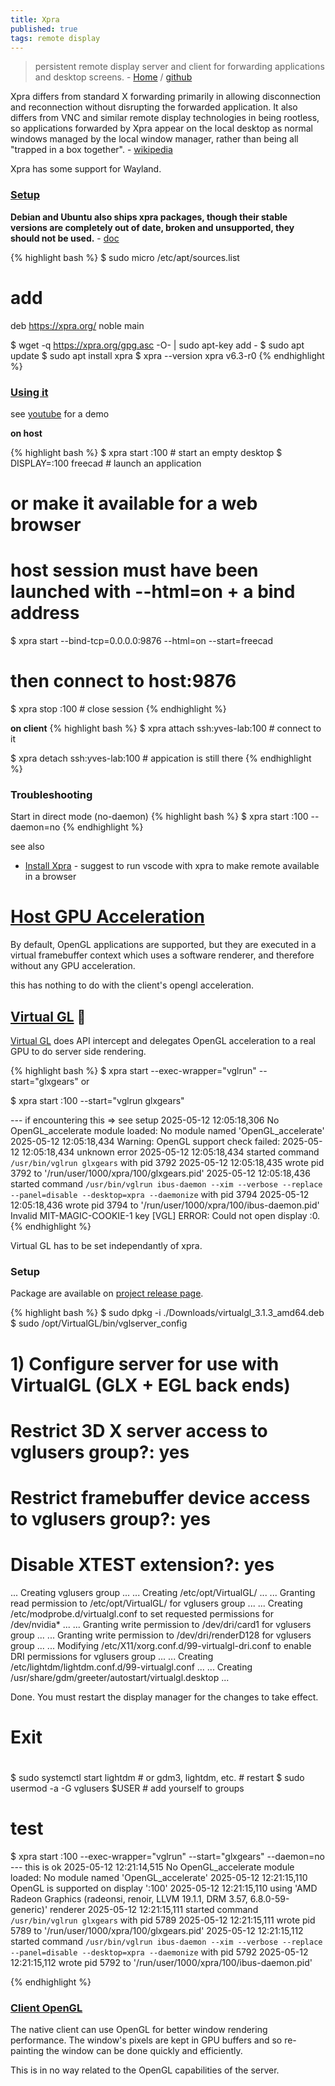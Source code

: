 ```yaml
---
title: Xpra
published: true
tags: remote display
---
```

> persistent remote display server and client for forwarding applications and desktop screens. - [Home](https://xpra.org/index.html) / [github](https://github.com/Xpra-org/xpra/?tab=readme-ov-file#about)

Xpra differs from standard X forwarding primarily in allowing disconnection and reconnection without disrupting the forwarded application. It also differs from VNC and similar remote display technologies in being rootless, so applications forwarded by Xpra appear on the local desktop as normal windows managed by the local window manager, rather than being all "trapped in a box together". - [wikipedia](https://en.wikipedia.org/wiki/Xpra)

Xpra has some support for Wayland.

### [Setup](https://bytexd.com/xpra/)

**Debian and Ubuntu also ships xpra packages, though their stable versions are completely out of date, broken and unsupported, they should not be used.** - [doc](https://github.com/Xpra-org/xpra/wiki/Distribution-Packages)

{% highlight bash %}
$ sudo micro /etc/apt/sources.list
# add
deb https://xpra.org/ noble main

$ wget -q https://xpra.org/gpg.asc -O- | sudo apt-key add -
$ sudo apt update
$ sudo apt install xpra
$ xpra --version
xpra v6.3-r0
{% endhighlight %}

### [Using it](https://bytexd.com/xpra/)

see [youtube](https://www.youtube.com/watch?v=2iBMsyfbC28&t=609s) for a demo

**on host**

{% highlight bash %}
$ xpra start :100		# start an empty desktop
$ DISPLAY=:100 freecad  # launch an application

# or make it available for a web browser
# host session must have been launched with --html=on + a bind address
$ xpra start --bind-tcp=0.0.0.0:9876 --html=on --start=freecad
# then connect to host:9876

$ xpra stop :100        # close session
{% endhighlight %}

**on client**
{% highlight bash %}
$ xpra attach ssh:yves-lab:100		# connect to it

$ xpra detach ssh:yves-lab:100	# appication is still there
{% endhighlight %}

### Troubleshooting

Start in direct mode (no-daemon)
{% highlight bash %}
$ xpra start :100 --daemon=no
{% endhighlight %}

see also
- [Install Xpra](https://richrose.dev/posts/linux/xpra/xpra-setup/) - suggest to run vscode with xpra to make remote available in a browser

# [Host GPU Acceleration](https://github.com/Xpra-org/xpra/blob/master/docs/Usage/OpenGL.md#gpu-acceleration) 

By default, OpenGL applications are supported, but they are executed in a virtual framebuffer context which uses a software renderer, and therefore without any GPU acceleration.

this has nothing to do with the client's opengl acceleration.

## [Virtual GL](https://www.virtualgl.org/) 🚧 

[Virtual GL](https://virtualgl.org/About/Background) does API intercept and delegates OpenGL acceleration to a real GPU to do server side rendering.

{% highlight bash %}
$ xpra start --exec-wrapper="vglrun" --start="glxgears"
or

$ xpra start :100 --start="vglrun glxgears"

--- if encountering this => see setup
2025-05-12 12:05:18,306 No OpenGL_accelerate module loaded: No module named 'OpenGL_accelerate'
2025-05-12 12:05:18,434 Warning: OpenGL support check failed:
2025-05-12 12:05:18,434  unknown error
2025-05-12 12:05:18,434 started command `/usr/bin/vglrun glxgears` with pid 3792
2025-05-12 12:05:18,435  wrote pid 3792 to '/run/user/1000/xpra/100/glxgears.pid'
2025-05-12 12:05:18,436 started command `/usr/bin/vglrun ibus-daemon --xim --verbose --replace --panel=disable --desktop=xpra --daemonize` with pid 3794
2025-05-12 12:05:18,436  wrote pid 3794 to '/run/user/1000/xpra/100/ibus-daemon.pid'
Invalid MIT-MAGIC-COOKIE-1 key
[VGL] ERROR: Could not open display :0.
{% endhighlight %}

Virtual GL has to be set independantly of xpra.

### Setup

Package are available on [project release page](https://github.com/VirtualGL/virtualgl/releases).

{% highlight bash %}
$ sudo dpkg -i ./Downloads/virtualgl_3.1.3_amd64.deb 
$ sudo /opt/VirtualGL/bin/vglserver_config
# 1) Configure server for use with VirtualGL (GLX + EGL back ends)
# Restrict 3D X server access to vglusers group?: yes
# Restrict framebuffer device access to vglusers group?: yes
# Disable XTEST extension?: yes
... Creating vglusers group ...
... Creating /etc/opt/VirtualGL/ ...
... Granting read permission to /etc/opt/VirtualGL/ for vglusers group ...
... Creating /etc/modprobe.d/virtualgl.conf to set requested permissions for
    /dev/nvidia* ...
... Granting write permission to /dev/dri/card1 for vglusers group ...
... Granting write permission to /dev/dri/renderD128 for vglusers group ...
... Modifying /etc/X11/xorg.conf.d/99-virtualgl-dri.conf to enable DRI
    permissions for vglusers group ...
... Creating /etc/lightdm/lightdm.conf.d/99-virtualgl.conf ...
... Creating /usr/share/gdm/greeter/autostart/virtualgl.desktop ...

Done. You must restart the display manager for the changes to take effect.
# Exit

#
$ sudo systemctl start lightdm   # or gdm3, lightdm, etc.	# restart
$ sudo usermod -a -G vglusers $USER   # add yourself to groups

# test
$ xpra start :100 --exec-wrapper="vglrun" --start="glxgears" --daemon=no
--- this is ok
2025-05-12 12:21:14,515 No OpenGL_accelerate module loaded: No module named 'OpenGL_accelerate'
2025-05-12 12:21:15,110 OpenGL is supported on display ':100'
2025-05-12 12:21:15,110  using 'AMD Radeon Graphics (radeonsi, renoir, LLVM 19.1.1, DRM 3.57, 6.8.0-59-generic)' renderer
2025-05-12 12:21:15,111 started command `/usr/bin/vglrun glxgears` with pid 5789
2025-05-12 12:21:15,111  wrote pid 5789 to '/run/user/1000/xpra/100/glxgears.pid'
2025-05-12 12:21:15,112 started command `/usr/bin/vglrun ibus-daemon --xim --verbose --replace --panel=disable --desktop=xpra --daemonize` with pid 5792
2025-05-12 12:21:15,112  wrote pid 5792 to '/run/user/1000/xpra/100/ibus-daemon.pid'

{% endhighlight %}

### [Client OpenGL](https://github.com/Xpra-org/xpra/blob/master/docs/Usage/Client-OpenGL.md)

The native client can use OpenGL for better window rendering performance.
The window's pixels are kept in GPU buffers and so re-painting the window can be done quickly and efficiently.

This is in no way related to the OpenGL capabilities of the server.
